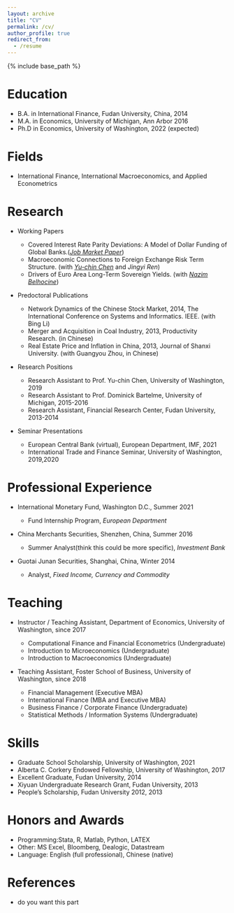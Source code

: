 ```yaml
---
layout: archive
title: "CV"
permalink: /cv/
author_profile: true
redirect_from:
  - /resume
---
```


{% include base_path %}




Education
======
* B.A. in International Finance, Fudan University, China, 2014
* M.A. in Economics, University of Michigan, Ann Arbor 2016
* Ph.D in Economics, University of Washington, 2022 (expected)

Fields
======
* International Finance, International Macroeconomics, and Applied Econometrics


Research
======
* Working Papers
  * Covered Interest Rate Parity Deviations: A Model of Dollar Funding of Global Banks.([*Job Market Paper*](http://google.com))
  * Macroeconomic Connections to Foreign Exchange Risk Term Structure. (with [*Yu-chin Chen*](https://econ.washington.edu/people/yu-chin-chen) and *Jingyi Ren*)
  * Drivers of Euro Area Long-Term Sovereign Yields. (with [*Nazim Belhocine*](https://papers.ssrn.com/sol3/cf_dev/AbsByAuth.cfm?per_id=369168))


* Predoctoral Publications
  * Network Dynamics of the Chinese Stock Market, 2014, The International Conference on Systems and Informatics. IEEE. (with Bing Li)
  * Merger and Acquisition in Coal Industry, 2013, Productivity Research. (in Chinese)
  * Real Estate Price and Inflation in China, 2013, Journal of Shanxi University. (with Guangyou Zhou, in Chinese)
  
* Research Positions
  * Research Assistant to Prof. Yu-chin Chen, University of Washington, 2019
  * Research Assistant to Prof. Dominick Bartelme, University of Michigan, 2015-2016
  * Research Assistant, Financial Research Center, Fudan University, 2013-2014
  
* Seminar Presentations
  * European Central Bank (virtual), European Department, IMF, 2021
  * International Trade and Finance Seminar, University of Washington, 2019,2020

Professional Experience
======
* International Monetary Fund, Washington D.C., Summer 2021
  * Fund Internship Program, *European Department*

* China Merchants Securities, Shenzhen, China, Summer 2016
  * Summer Analyst(think this could be more specific), *Investment Bank*
 
* Guotai Junan Securities, Shanghai, China, Winter 2014
  * Analyst, *Fixed Income, Currency and Commodity*

  
Teaching
======
* Instructor / Teaching Assistant, Department of Economics, University of Washington, since 2017
   * Computational Finance and Financial Econometrics (Undergraduate)
   * Introduction to Microeconomics (Undergraduate)
   * Introduction to Macroeconomics (Undergraduate)

* Teaching Assistant, Foster School of Business, University of Washington, since 2018
  * Financial Management (Executive MBA)
  * International Finance (MBA and Executive MBA)
  * Business Finance / Corporate Finance (Undergraduate)
  * Statistical Methods / Information Systems (Undergraduate)

Skills
======
* Graduate School Scholarship, University of Washington, 2021
* Alberta C. Corkery Endowed Fellowship, University of Washington, 2017
* Excellent Graduate, Fudan University, 2014
* Xiyuan Undergraduate Research Grant, Fudan University, 2013
* People’s Scholarship, Fudan University 2012, 2013

Honors and Awards
======
* Programming:Stata, R, Matlab, Python, LATEX
* Other: MS Excel, Bloomberg, Dealogic, Datastream
* Language: English (full professional), Chinese (native)
  
References
======
* do you want this part
